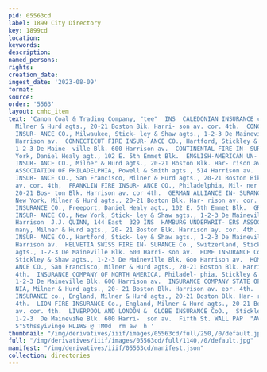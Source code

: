 ```yaml
---
pid: 05563cd
label: 1899 City Directory
key: 1899cd
location: 
keywords: 
description: 
named_persons: 
rights: 
creation_date: 
ingest_date: '2023-08-09'
format: 
source: 
order: '5563'
layout: cmhc_item
text: 'Canon Coal & Trading Company, "tee"  INS  CALEDONIAN INSURANCE co., Scotland,
  Milner & Hurd agts., 20-21 Boston Bik. Harri- son av. cor. 4th.  CONCORDIA FIRE
  INSUR- ANCE CO., Milwaukee, Stick- ley & Shaw agts., 1-2-3 De Maineville Blk. 600
  Harrison av.  CONNECTICUT FIRE INSUR- ANCE CO., Hartford, Stickley & Shaw agts.,
  1-2-3 De Maine- ville Blk. 600 Harrison av.  CONTINENTAL FIRE IN- SURANCE CO., New
  York, Daniel Healy agt., 102 E. 5th Emmet Blk.  ENGLISH-AMERICAN UN- DERWRITERS
  INSUR- ANCE CO., Milner & Hurd agts., 20-21 Boston Blk. Har- rison av. cor. 4th.  FIRE
  ASSOCIATION OF PHILADELPHIA, Powell & Smith agts., 514 Harrison av.  FIREMAN’S FUND
  INSUR- ANCE CO., San Francisco, Milner & Hurd agts., 20-21 Boston Bik. Harrison
  av. cor. 4th,  FRANKLIN FIRE INSUR- ANCE CO., Philadelphia, Mil- ner & Hurd agts.,
  20-21 Bos- ton Blk. Harrison av. cor 4th.  GERMAN ALLIANCE IN- SURANCE ASSOCIATION,
  New York, Milner & Hurd agts., 20-21 Boston Blk. Har- rison av. cor. 4th.  GERMAN
  INSURANCE CO., Freeport, Daniel Healy agt., 102 E. 5th Emmet Blk.  GREENWICH FIRE
  INSUR- ANCE CO., New York, Stick- ley & Shaw agts., 1-2-3 De Maineville Blk. 600
  Harrison  J.J. QUINN, 144 East  329 INS  HAMBURG UNDERWRIT- ERS ASSOCIATION, Ger-
  many, Milner & Hurd agts., 20- 21 Boston Blk. Harrison ay. cor. 4th.  HARTFORD FIRE
  INSUR- ANCE CO., Hartford, Stick- ley & Shaw agts., 1-2-3 De Maineville Blk. 600
  Harrison av.  HELVETIA SWISS FIRE IN- SURANCE Co., Switzerland, Stickley & Shaw
  agts., 1-2-3 De Maineville Blk. 600 Harri- son av.  HOME INSURANCE Co., New York,
  Stickley & Shaw agts., 1-2-3 De Maineville Blk. Goo Harrison av.  HOME MUTUAL INSUR-
  ANCE CO., San Francisco, Milner & Hurd agts., 20-21 Boston Blk. Harrison av. cor.
  4th.  INSURANCE COMPANY OF NORTH AMERICA, Philadel- phia, Stickley & Shaw agts.,
  1-2-3 De Maineville Blk. 600 Harrison av.  INSURANCE COMPANY STATE OF PENNSYLV4A-
  NIA, Milner & Hurd agts., 20- 21 Boston Blk. Harrison av. eor. 4th.  LANCASHIRE
  INSURANCE co., England, Milner & Hurd agts., 20-21 Boston Blk. Har- rison av. cor.
  4th.  LION FIRE INSURANCE Co., England, Milner & Hurd agts., 20-21 Boston Blk. Harrison
  av. cor. 4th.  LIVERPOOL AND LONDON &  GLOBE INSURANCE CoO.,  Stickley & Shaw agts.,
  1-2-3  De MaineviNe Blk. 600 Harri-  son av.  Fifth St. WALL PAP  "AV NOSIUUVH PIG
  S"Sthssyivinge HLIWS @ TMOd  rm aw  h '
thumbnail: "/img/derivatives/iiif/images/05563cd/full/250,/0/default.jpg"
full: "/img/derivatives/iiif/images/05563cd/full/1140,/0/default.jpg"
manifest: "/img/derivatives/iiif/05563cd/manifest.json"
collection: directories
---
```

